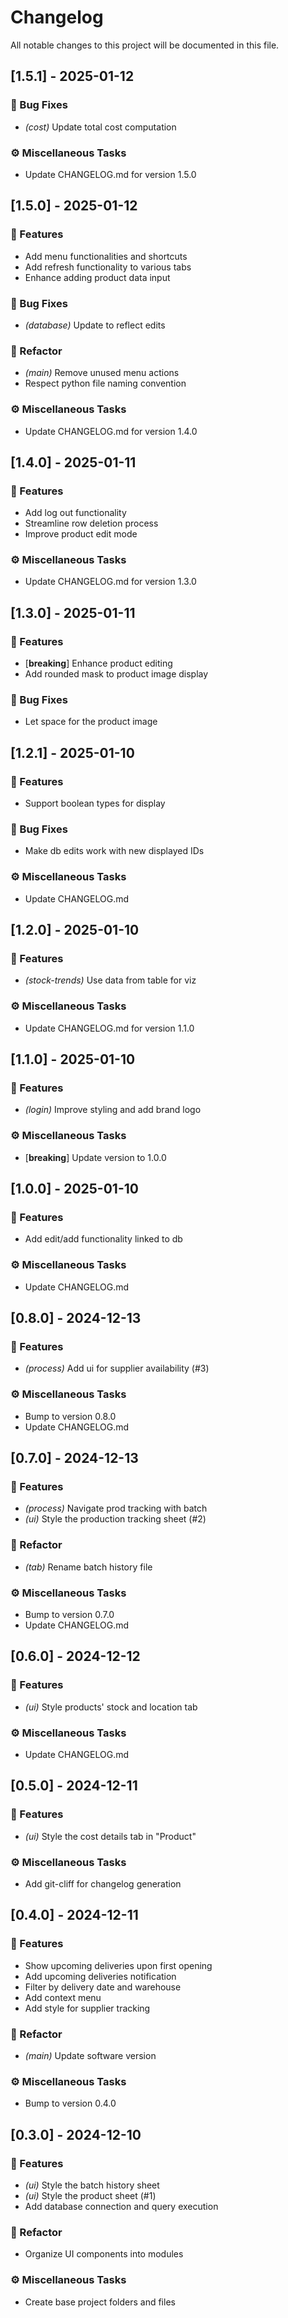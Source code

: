 # Changelog

All notable changes to this project will be documented in this file.

## [1.5.1] - 2025-01-12

### 🐛 Bug Fixes

- *(cost)* Update total cost computation

### ⚙️ Miscellaneous Tasks

- Update CHANGELOG.md for version 1.5.0

## [1.5.0] - 2025-01-12

### 🚀 Features

- Add menu functionalities and shortcuts
- Add refresh functionality to various tabs
- Enhance adding  product data input

### 🐛 Bug Fixes

- *(database)* Update to reflect edits

### 🚜 Refactor

- *(main)* Remove unused menu actions
- Respect python file naming convention

### ⚙️ Miscellaneous Tasks

- Update CHANGELOG.md for version 1.4.0

## [1.4.0] - 2025-01-11

### 🚀 Features

- Add log out functionality
- Streamline row deletion process
- Improve product edit mode

### ⚙️ Miscellaneous Tasks

- Update CHANGELOG.md for version 1.3.0

## [1.3.0] - 2025-01-11

### 🚀 Features

- [**breaking**] Enhance product editing
- Add rounded mask to product image display

### 🐛 Bug Fixes

- Let space for the product image

## [1.2.1] - 2025-01-10

### 🚀 Features

- Support boolean types for display

### 🐛 Bug Fixes

- Make db edits work with new displayed IDs

### ⚙️ Miscellaneous Tasks

- Update CHANGELOG.md

## [1.2.0] - 2025-01-10

### 🚀 Features

- *(stock-trends)* Use data from table for viz

### ⚙️ Miscellaneous Tasks

- Update CHANGELOG.md for version 1.1.0

## [1.1.0] - 2025-01-10

### 🚀 Features

- *(login)* Improve styling and add brand logo

### ⚙️ Miscellaneous Tasks

- [**breaking**] Update version to 1.0.0

## [1.0.0] - 2025-01-10

### 🚀 Features

- Add edit/add functionality linked to db

### ⚙️ Miscellaneous Tasks

- Update CHANGELOG.md

## [0.8.0] - 2024-12-13

### 🚀 Features

- *(process)* Add ui for supplier availability (#3)

### ⚙️ Miscellaneous Tasks

- Bump to version 0.8.0
- Update CHANGELOG.md

## [0.7.0] - 2024-12-13

### 🚀 Features

- *(process)* Navigate prod tracking with batch
- *(ui)* Style the production tracking sheet (#2)

### 🚜 Refactor

- *(tab)* Rename batch history file

### ⚙️ Miscellaneous Tasks

- Bump to version 0.7.0
- Update CHANGELOG.md

## [0.6.0] - 2024-12-12

### 🚀 Features

- *(ui)* Style products' stock and location tab

### ⚙️ Miscellaneous Tasks

- Update CHANGELOG.md

## [0.5.0] - 2024-12-11

### 🚀 Features

- *(ui)* Style the cost details tab in "Product"

### ⚙️ Miscellaneous Tasks

- Add git-cliff for changelog generation

## [0.4.0] - 2024-12-11

### 🚀 Features

- Show upcoming deliveries upon first opening
- Add upcoming deliveries notification
- Filter by delivery date and warehouse
- Add context menu
- Add style for supplier tracking

### 🚜 Refactor

- *(main)* Update software version

### ⚙️ Miscellaneous Tasks

- Bump to version 0.4.0

## [0.3.0] - 2024-12-10

### 🚀 Features

- *(ui)* Style the batch history sheet
- *(ui)* Style the product sheet (#1)
- Add database connection and query execution

### 🚜 Refactor

- Organize UI components into modules

### ⚙️ Miscellaneous Tasks

- Create base project folders and files

<!-- generated by git-cliff -->
